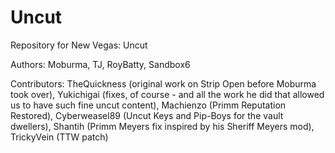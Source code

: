 # Uncut
Repository for New Vegas: Uncut

Authors: Moburma, TJ, RoyBatty, Sandbox6

Contributors: TheQuickness (original work on Strip Open before Moburma took over), Yukichigai (fixes, of course - and all the work he did that allowed us to have such fine uncut content), Machienzo (Primm Reputation Restored), Cyberweasel89 (Uncut Keys and Pip-Boys for the vault dwellers), Shantih (Primm Meyers fix inspired by his Sheriff Meyers mod), TrickyVein (TTW patch)
